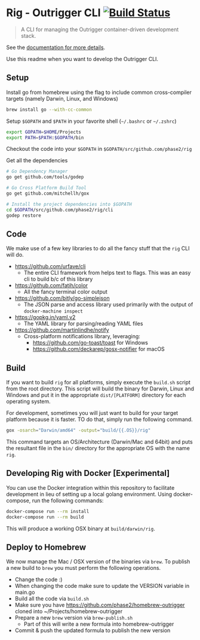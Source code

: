 # Rig - Outrigger CLI [![Build Status](https://travis-ci.org/phase2/rig.svg?branch=develop)](https://travis-ci.org/phase2/rig)

> A CLI for managing the Outrigger container-driven development stack.

See the [documentation for more details](http://docs.outrigger.sh).

Use this readme when you want to develop the Outrigger CLI.

Setup
-----

Install go from homebrew using the flag to include common cross-compiler targets (namely Darwin, Linux, and Windows)

```bash
brew install go --with-cc-common
```

Setup `$GOPATH` and `$PATH` in your favorite shell (`~/.bashrc` or `~/.zshrc`)

```bash
export GOPATH=$HOME/Projects
export PATH=$PATH:$GOPATH/bin
```

Checkout the code into your `$GOPATH` in `$GOPATH/src/github.com/phase2/rig`

Get all the dependencies

```bash
# Go Dependency Manager
go get github.com/tools/godep

# Go Cross Platform Build Tool
go get github.com/mitchellh/gox

# Install the project dependencies into $GOPATH
cd $GOPATH/src/github.com/phase2/rig/cli
godep restore
```

Code
----

We make use of a few key libraries to do all the fancy stuff that the `rig` CLI will do.

 * https://github.com/urfave/cli
     * The entire CLI framework from helps text to flags. This was an easy cli to build b/c of this library
 * https://github.com/fatih/color
     * All the fancy terminal color output
 * https://github.com/bitly/go-simplejson
     * The JSON parse and access library used primarily with the output of `docker-machine inspect`
 * https://gopkg.in/yaml.v2
     * The YAML library for parsing/reading YAML files
 * https://github.com/martinlindhe/notify
     * Cross-platform notifications library, leveraging:
        * https://github.com/go-toast/toast for Windows
        * https://github.com/deckarep/gosx-notifier for macOS

Build
-----

If you want to build `rig` for all platforms, simply execute the `build.sh` script from the root
directory. This script will build the binary for Darwin, Linux and Windows and put it in the appropriate
 `dist/[PLATFORM]` directory for each operating system.

For development, sometimes you will just want to build for your target platform because it is faster. TO
do that, simply run the following command.

```bash
gox -osarch="Darwin/amd64" -output="build/{{.OS}}/rig"
```

This command targets an OS/Architecture (Darwin/Mac and 64bit) and puts the resultant file in the `bin/`
directory for the appropriate OS with the name `rig`.  

Developing Rig with Docker [Experimental]
-----------------------------------------

You can use the Docker integration within this repository to facilitate development in lieu of setting up a
local golang environment. Using docker-compose, run the following commands:

```bash
docker-compose run --rm install
docker-compose run --rm build
```

This will produce a working OSX binary at `build/darwin/rig`.

Deploy to Homebrew
------------------

We now manage the Mac / OSX version of the binaries via `brew`.  To publish a new build to `brew` you must
perform the following operations.

 - Change the code :)
 - When changing the code make sure to update the VERSION variable in main.go
 - Build all the code via `build.sh`
 - Make sure you have https://github.com/phase2/homebrew-outrigger cloned into ~/Projects/homebrew-outrigger
 - Prepare a new `brew` version via `brew-publish.sh`
    - Part of this will write a new formula into homebrew-outrigger
 - Commit & push the updated formula to publish the new version
